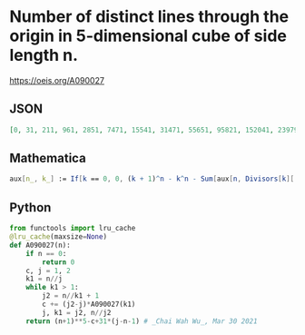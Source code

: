 # Number of distinct lines through the origin in 5\-dimensional cube of side length n\.
https://oeis.org/A090027
## JSON
```JSON
[0, 31, 211, 961, 2851, 7471, 15541, 31471, 55651, 95821, 152041, 239791, 351331, 517831, 723241, 1007041, 1352041, 1821721, 2359051, 3082921, 3904081, 4956901, 6151651, 7677901, 9334261, 11445361, 13746181, 16566691, 19644031, 23432851, 27408331, 32333581]
```
## Mathematica
```Mathematica
aux[n_, k_] := If[k == 0, 0, (k + 1)^n - k^n - Sum[aux[n, Divisors[k][[i]]], {i, 1, Length[Divisors[k]] - 1}]];lines[n_, k_] := (k + 1)^n - Sum[Floor[k/i - 1]*aux[n, i], {i, 1, Floor[k/2]}] - 1;Table[lines[5, k], {k, 0, 40}]
```
## Python
```Python
from functools import lru_cache
@lru_cache(maxsize=None)
def A090027(n):
    if n == 0:
        return 0
    c, j = 1, 2
    k1 = n//j
    while k1 > 1:
        j2 = n//k1 + 1
        c += (j2-j)*A090027(k1)
        j, k1 = j2, n//j2
    return (n+1)**5-c+31*(j-n-1) # _Chai Wah Wu_, Mar 30 2021
```
